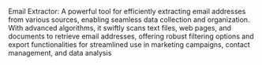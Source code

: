 Email Extractor: A powerful tool for efficiently extracting email addresses from various sources, enabling seamless data collection and organization. With advanced algorithms, it swiftly scans text files, web pages, and documents to retrieve email addresses, offering robust filtering options and export functionalities for streamlined use in marketing campaigns, contact management, and data analysis
